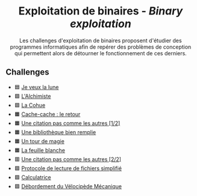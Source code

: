 <div align="center">
  <h1>Exploitation de binaires - <i>Binary exploitation</i></h1>
  <p>
    Les challenges d'exploitation de binaires proposent d'étudier des programmes informatiques afin de repérer des problèmes de conception qui permettent alors de détourner le fonctionnement de ces derniers.
  </p>
</div>

## Challenges
- 🟦 [Je veux la lune](JeVeuxLaLune)
- 🟩 [L'Alchimiste](LAlchimiste)
- 🟩 [La Cohue](LaCohue)
- 🟧 [Cache-cache : le retour](CacheCacheLeRetour)
- 🟧 [Une citation pas comme les autres [1/2]](UneCitationPasCommeLesAutres1)
- 🟧 [Une bibliothèque bien remplie](UneBibliothequeBienRemplie)
- 🟧 [Un tour de magie](UnTourDeMagie)
- 🟧 [La feuille blanche](LaFeuilleBlanche)
- 🟥 [Une citation pas comme les autres [2/2]](UneCitationPasCommeLesAutres2)
- 🟪 [Protocole de lecture de fichiers simplifié](ProtocoleDeLectureDeFichiersSimplifie)
- 🟪 [Calculatrice](Calculatrice)
- 🟪 [Débordement du Vélocipède Mécanique](DebordementDuVelocipedeMecanique)
